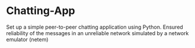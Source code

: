 # Chatting-App
Set up a simple peer-to-peer chatting application using Python. Ensured reliability of the messages in an unreliable network simulated by a network emulator (netem)
